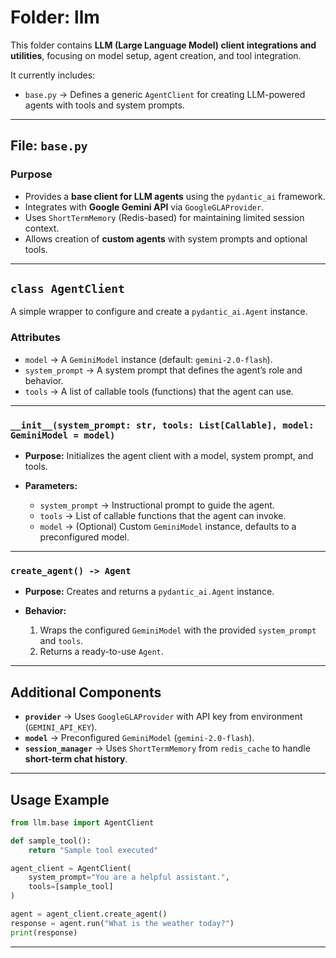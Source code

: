 
# Folder: llm

This folder contains **LLM (Large Language Model) client integrations and utilities**, focusing on model setup, agent creation, and tool integration.

It currently includes:

* `base.py` → Defines a generic `AgentClient` for creating LLM-powered agents with tools and system prompts.

---

## File: `base.py`

###  Purpose

* Provides a **base client for LLM agents** using the `pydantic_ai` framework.
* Integrates with **Google Gemini API** via `GoogleGLAProvider`.
* Uses `ShortTermMemory` (Redis-based) for maintaining limited session context.
* Allows creation of **custom agents** with system prompts and optional tools.

---

##  `class AgentClient`

A simple wrapper to configure and create a `pydantic_ai.Agent` instance.

### Attributes

* `model` → A `GeminiModel` instance (default: `gemini-2.0-flash`).
* `system_prompt` → A system prompt that defines the agent’s role and behavior.
* `tools` → A list of callable tools (functions) that the agent can use.

---

### **`__init__(system_prompt: str, tools: List[Callable], model: GeminiModel = model)`**

* **Purpose:** Initializes the agent client with a model, system prompt, and tools.
* **Parameters:**

  * `system_prompt` → Instructional prompt to guide the agent.
  * `tools` → List of callable functions that the agent can invoke.
  * `model` → (Optional) Custom `GeminiModel` instance, defaults to a preconfigured model.

---

### **`create_agent() -> Agent`**

* **Purpose:** Creates and returns a `pydantic_ai.Agent` instance.
* **Behavior:**

  1. Wraps the configured `GeminiModel` with the provided `system_prompt` and `tools`.
  2. Returns a ready-to-use `Agent`.

---

##  Additional Components

* **`provider`** → Uses `GoogleGLAProvider` with API key from environment (`GEMINI_API_KEY`).
* **`model`** → Preconfigured `GeminiModel` (`gemini-2.0-flash`).
* **`session_manager`** → Uses `ShortTermMemory` from `redis_cache` to handle **short-term chat history**.

---

##  Usage Example

```python
from llm.base import AgentClient

def sample_tool():
    return "Sample tool executed"

agent_client = AgentClient(
    system_prompt="You are a helpful assistant.",
    tools=[sample_tool]
)

agent = agent_client.create_agent()
response = agent.run("What is the weather today?")
print(response)
```

---

